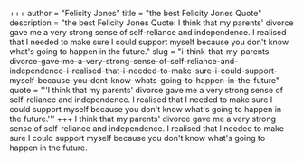 +++
author = "Felicity Jones"
title = "the best Felicity Jones Quote"
description = "the best Felicity Jones Quote: I think that my parents' divorce gave me a very strong sense of self-reliance and independence. I realised that I needed to make sure I could support myself because you don't know what's going to happen in the future."
slug = "i-think-that-my-parents-divorce-gave-me-a-very-strong-sense-of-self-reliance-and-independence-i-realised-that-i-needed-to-make-sure-i-could-support-myself-because-you-dont-know-whats-going-to-happen-in-the-future"
quote = '''I think that my parents' divorce gave me a very strong sense of self-reliance and independence. I realised that I needed to make sure I could support myself because you don't know what's going to happen in the future.'''
+++
I think that my parents' divorce gave me a very strong sense of self-reliance and independence. I realised that I needed to make sure I could support myself because you don't know what's going to happen in the future.
